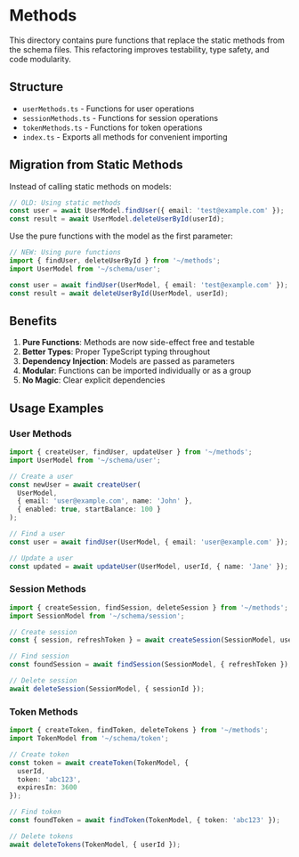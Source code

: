 # Methods

This directory contains pure functions that replace the static methods from the schema files. This refactoring improves testability, type safety, and code modularity.

## Structure

- `userMethods.ts` - Functions for user operations
- `sessionMethods.ts` - Functions for session operations  
- `tokenMethods.ts` - Functions for token operations
- `index.ts` - Exports all methods for convenient importing

## Migration from Static Methods

Instead of calling static methods on models:

```typescript
// OLD: Using static methods
const user = await UserModel.findUser({ email: 'test@example.com' });
const result = await UserModel.deleteUserById(userId);
```

Use the pure functions with the model as the first parameter:

```typescript
// NEW: Using pure functions
import { findUser, deleteUserById } from '~/methods';
import UserModel from '~/schema/user';

const user = await findUser(UserModel, { email: 'test@example.com' });
const result = await deleteUserById(UserModel, userId);
```

## Benefits

1. **Pure Functions**: Methods are now side-effect free and testable
2. **Better Types**: Proper TypeScript typing throughout
3. **Dependency Injection**: Models are passed as parameters
4. **Modular**: Functions can be imported individually or as a group
5. **No Magic**: Clear explicit dependencies

## Usage Examples

### User Methods

```typescript
import { createUser, findUser, updateUser } from '~/methods';
import UserModel from '~/schema/user';

// Create a user
const newUser = await createUser(
  UserModel,
  { email: 'user@example.com', name: 'John' },
  { enabled: true, startBalance: 100 }
);

// Find a user
const user = await findUser(UserModel, { email: 'user@example.com' });

// Update a user
const updated = await updateUser(UserModel, userId, { name: 'Jane' });
```

### Session Methods

```typescript
import { createSession, findSession, deleteSession } from '~/methods';
import SessionModel from '~/schema/session';

// Create session
const { session, refreshToken } = await createSession(SessionModel, userId);

// Find session
const foundSession = await findSession(SessionModel, { refreshToken });

// Delete session
await deleteSession(SessionModel, { sessionId });
```

### Token Methods

```typescript
import { createToken, findToken, deleteTokens } from '~/methods';
import TokenModel from '~/schema/token';

// Create token
const token = await createToken(TokenModel, {
  userId,
  token: 'abc123',
  expiresIn: 3600
});

// Find token
const foundToken = await findToken(TokenModel, { token: 'abc123' });

// Delete tokens
await deleteTokens(TokenModel, { userId });
``` 